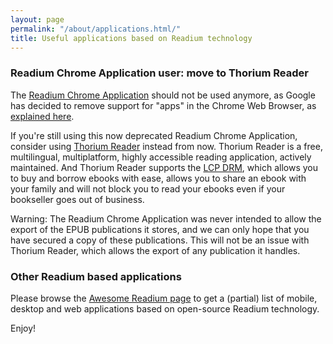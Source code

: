 ```yaml
---
layout: page
permalink: "/about/applications.html/"
title: Useful applications based on Readium technology
---
```


### Readium Chrome Application user: move to Thorium Reader

The [Readium Chrome Application](https://chrome.google.com/webstore/detail/readium/fepbnnnkkadjhjahcafoaglimekefifl) should not be used anymore, as Google has decided to remove support for "apps" in the Chrome Web Browser, as [explained here](https://developer.chrome.com/docs/apps/migration/). 

If you're still using this now deprecated Readium Chrome Application, consider using [Thorium Reader](https://www.edrlab.org/software/thorium-reader/) instead from now. Thorium Reader is a free, multilingual, multiplatform, highly accessible reading application, actively maintained. And Thorium Reader supports the [LCP DRM](https://www.edrlab.org/readium-lcp/), which allows you to buy and borrow ebooks with ease, allows you to share an ebook with your family and will not block you to read your ebooks even if your bookseller goes out of business.   

Warning: The Readium Chrome Application was never intended to allow the export of the EPUB publications it stores, and we can only hope that you have secured a copy of these publications. This will not be an issue with Thorium Reader, which allows the export of any publication it handles. 

### Other Readium based applications

Please browse the [Awesome Readium page](https://readium.org/awesome-readium/) to get a (partial) list of mobile, desktop and web applications based on open-source Readium technology. 

Enjoy!